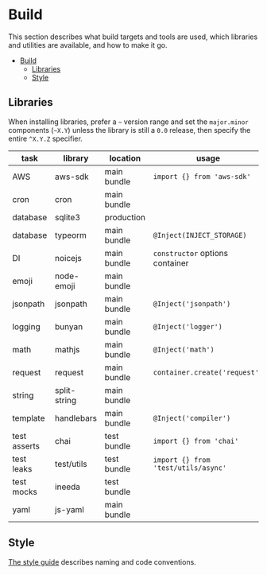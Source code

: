 # Build

This section describes what build targets and tools are used, which libraries and utilities are available, and how to
make it go.

- [Build](#build)
  - [Libraries](#libraries)
  - [Style](#style)

## Libraries

When installing libraries, prefer a `~` version range and set the `major.minor` components (`~X.Y`) unless the
library is still a `0.0` release, then specify the entire `^X.Y.Z` specifier.

| task         | library      | location    | usage                               | notes            |
|--------------|--------------|-------------|-------------------------------------|------------------|
| AWS          | aws-sdk      | main bundle | `import {} from 'aws-sdk'`          |                  |
| cron         | cron         | main bundle |                                     |                  |
| database     | sqlite3      | production  |                                     |                  |
| database     | typeorm      | main bundle | `@Inject(INJECT_STORAGE)`           | entity orm       |
| DI           | noicejs      | main bundle | `constructor` options container     |                  |
| emoji        | node-emoji   | main bundle |                                     | GFM `:emoji:`    |
| jsonpath     | jsonpath     | main bundle | `@Inject('jsonpath')`               | via DI           |
| logging      | bunyan       | main bundle | `@Inject('logger')`                 | via DI           |
| math         | mathjs       | main bundle | `@Inject('math')`                   | via DI           |
| request      | request      | main bundle | `container.create('request')`       | via DI           |
| string       | split-string | main bundle |                                     | quotes, brackets |
| template     | handlebars   | main bundle | `@Inject('compiler')`               | via DI           |
| test asserts | chai         | test bundle | `import {} from 'chai'`             |                  |
| test leaks   | test/utils   | test bundle | `import {} from 'test/utils/async'` | test wrappers    |
| test mocks   | ineeda       | test bundle |                                     |                  |
| yaml         | js-yaml      | main bundle |                                     | custom schema    |

## Style

[The style guide](./style.md) describes naming and code conventions.
